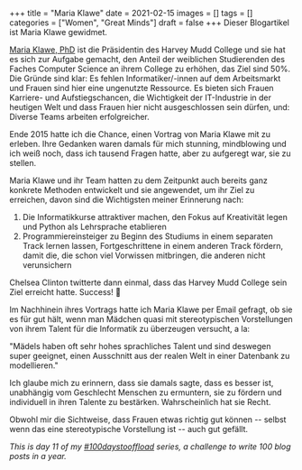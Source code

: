 +++
title = "Maria Klawe"
date = 2021-02-15
images = []
tags = []
categories = ["Women", "Great Minds"]
draft = false
+++
Dieser Blogartikel ist Maria Klawe gewidmet.

[Maria Klawe, PhD](https://de.wikipedia.org/wiki/Maria_Klawe) ist die Präsidentin des Harvey Mudd College und sie hat es sich zur Aufgabe gemacht, den Anteil der weiblichen Studierenden des Faches Computer Science an ihrem College zu erhöhen, das Ziel sind 50%. Die Gründe sind klar: Es fehlen Informatiker/-innen auf dem Arbeitsmarkt und Frauen sind hier eine ungenutzte Ressource. Es bieten sich Frauen Karriere- und  Aufstiegschancen, die Wichtigkeit der IT-Industrie in der heutigen Welt und dass Frauen hier nicht ausgeschlossen sein dürfen, und: Diverse Teams arbeiten erfolgreicher.

Ende 2015 hatte ich die Chance, einen Vortrag von Maria Klawe mit zu erleben. Ihre Gedanken waren damals für mich stunning, mindblowing und ich weiß noch, dass ich tausend Fragen hatte, aber zu aufgeregt war, sie zu stellen. 

Maria Klawe und ihr Team hatten zu dem Zeitpunkt auch bereits ganz konkrete Methoden entwickelt und sie angewendet, um ihr Ziel zu erreichen, davon sind die Wichtigsten meiner Erinnerung nach:

1. Die Informatikkurse attraktiver machen, den Fokus auf Kreativität legen und Python als Lehrsprache etablieren
2. Programmiereinsteiger zu Beginn des Studiums in einem separaten Track lernen lassen, Fortgeschrittene in einem anderen Track fördern, damit die, die schon viel Vorwissen mitbringen, die anderen nicht verunsichern

Chelsea Clinton twitterte dann einmal, dass das Harvey Mudd College sein Ziel erreicht hatte. Success! 🙂

Im Nachhinein ihres Vortrags hatte ich Maria Klawe per Email gefragt, ob sie es für gut hält, wenn man Mädchen quasi mit stereotypischen Vorstellungen von ihrem Talent für die Informatik zu überzeugen versucht, a la:

"Mädels haben oft sehr hohes sprachliches Talent und sind deswegen super geeignet, einen Ausschnitt aus der realen Welt in einer Datenbank zu modellieren."

Ich glaube mich zu erinnern, dass sie damals sagte, dass es besser ist, unabhängig vom Geschlecht Menschen zu ermuntern, sie zu fördern und individuell in ihren Talente zu bestärken. Wahrscheinlich hat sie Recht.

Obwohl mir die Sichtweise, dass Frauen etwas richtig gut können -- selbst wenn das eine stereotypische Vorstellung ist -- auch gut gefällt.

_This is day 11 of my [#100daystooffload](https://100daystooffload.com/) series, a challenge to write 100 blog posts in a year._